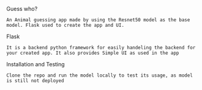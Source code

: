 Guess who?

    An Animal guessing app made by using the Resnet50 model as the base model. Flask used to create the app and UI. 

Flask

    It is a backend python framework for easily handeling the backend for your created app. It also provides Simple UI as used in the app

Installation and Testing

    Clone the repo and run the model locally to test its usage, as model is still not deployed
